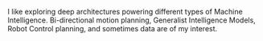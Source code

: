 I like exploring deep architectures powering different types of Machine Intelligence. Bi-directional motion planning, Generalist Intelligence Models, Robot Control planning, and sometimes data are of my interest.

